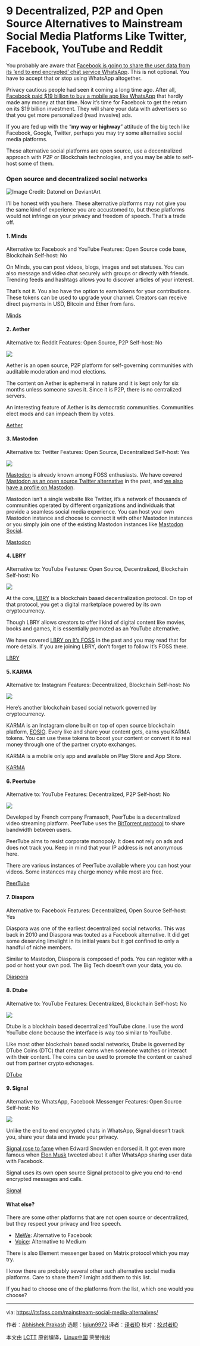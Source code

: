 [#]: collector: (lujun9972)
[#]: translator: ( )
[#]: reviewer: ( )
[#]: publisher: ( )
[#]: url: ( )
[#]: subject: (9 Decentralized, P2P and Open Source Alternatives to Mainstream Social Media Platforms Like Twitter, Facebook, YouTube and Reddit)
[#]: via: (https://itsfoss.com/mainstream-social-media-alternaives/)
[#]: author: (Abhishek Prakash https://itsfoss.com/author/abhishek/)

9 Decentralized, P2P and Open Source Alternatives to Mainstream Social Media Platforms Like Twitter, Facebook, YouTube and Reddit
======

You probably are aware that [Facebook is going to share the user data from its ‘end to end encrypted’ chat service WhatsApp][1]. This is not optional. You have to accept that or stop using WhatsApp altogether.

Privacy cautious people had seen it coming a long time ago. After all, [Facebook paid $19 billion to buy a mobile app like WhatsApp][2] that hardly made any money at that time. Now it’s time for Facebook to get the return on its $19 billion investment. They will share your data with advertisers so that you get more personalized (read invasive) ads.

If you are fed up with the “**my way or highway**” attitude of the big tech like Facebook, Google, Twitter, perhaps you may try some alternative social media platforms.

These alternative social platforms are open source, use a decentralized approach with P2P or Blockchain technologies, and you may be able to self-host some of them.

### Open source and decentralized social networks

![Image Credit: Datonel on DeviantArt][3]

I’ll be honest with you here. These alternative platforms may not give you the same kind of experience you are accustomed to, but these platforms would not infringe on your privacy and freedom of speech. That’s a trade off.

#### 1\. Minds

Alternative to: Facebook and YouTube
Features: Open Source code base, Blockchain
Self-host: No

On Minds, you can post videos, blogs, images and set statuses. You can also message and video chat securely with groups or directly with friends. Trending feeds and hashtags allows you to discover articles of your interest.

That’s not it. You also have the option to earn tokens for your contributions. These tokens can be used to upgrade your channel. Creators can receive direct payments in USD, Bitcoin and Ether from fans.

[Minds][4]

#### 2\. Aether

Alternative to: Reddit
Features: Open Source, P2P
Self-host: No

![][5]

Aether is an open source, P2P platform for self-governing communities with auditable moderation and mod elections.

The content on Aether is ephemeral in nature and it is kept only for six months unless someone saves it. Since it is P2P, there is no centralized servers.

An interesting feature of Aether is its democratic communities. Communities elect mods and can impeach them by votes.

[Aether][6]

#### 3\. Mastodon

Alternative to: Twitter
Features: Open Source, Decentralized
Self-host: Yes

![][7]

[Mastodon][8] is already known among FOSS enthusiasts. We have covered [Mastodon as an open source Twitter alternative][9] in the past, and [we also have a profile on Mastodon][10].

Mastodon isn’t a single website like Twitter, it’s a network of thousands of communities operated by different organizations and individuals that provide a seamless social media experience. You can host your own Mastodon instance and choose to connect it with other Mastodon instances or you simply join one of the existing Mastodon instances like [Mastodon Social][11].

[Mastodon][8]

#### 4\. LBRY

Alternative to: YouTube
Features: Open Source, Decentralized, Blockchain
Self-host: No

![][12]

At the core, [LBRY][13] is a blockchain based decentralization protocol. On top of that protocol, you get a digital marketplace powered by its own cryptocurrency.

Though LBRY allows creators to offer l kind of digital content like movies, books and games, it is essentially promoted as an YouTube alternative.

We have covered [LBRY on It’s FOSS][14] in the past and you may read that for more details. If you are joining LBRY, don’t forget to follow It’s FOSS there.

[LBRY][15]

#### 5\. KARMA

Alternative to: Instagram
Features: Decentralized, Blockchain
Self-host: No

![][16]

Here’s another blockchain based social network governed by cryptocurrency.

KARMA is an Instagram clone built on top of open source blockchain platform, [EOSIO][17]. Every like and share your content gets, earns you KARMA tokens. You can use these tokens to boost your content or convert it to real money through one of the partner crypto exchanges.

KARMA is a mobile only app and available on Play Store and App Store.

[KARMA][18]

#### 6\. Peertube

Alternative to: YouTube
Features: Decentralized, P2P
Self-host: No

![][19]

Developed by French company Framasoft, PeerTube is a decentralized video streaming platform. PeerTube uses the [BitTorrent protocol][20] to share bandwidth between users.

PeerTube aims to resist corporate monopoly. It does not rely on ads and does not track you. Keep in mind that your IP address is not anonymous here.

There are various instances of PeerTube available where you can host your videos. Some instances may charge money while most are free.

[PeerTube][21]

#### 7\. Diaspora

Alternative to: Facebook
Features: Decentralized, Open Source
Self-host: Yes

Diaspora was one of the earliest decentralized social networks. This was back in 2010 and Diaspora was touted as a Facebook alternative. It did get some deserving limelight in its initial years but it got confined to only a handful of niche members.

Similar to Mastodon, Diaspora is composed of pods. You can register with a pod or host your own pod. The Big Tech doesn’t own your data, you do.

[Diaspora][22]

#### 8\. Dtube

Alternative to: YouTube
Features: Decentralized, Blockchain
Self-host: No

![][23]

Dtube is a blockhain based decentralized YouTube clone. I use the word YouTube clone because the interface is way too similar to YouTube.

Like most other blockchain based social networks, Dtube is governed by DTube Coins (DTC) that creator earns when someone watches or interact with their content. The coins can be used to promote the content or cashed out from partner crypto exhcnages.

[DTube][24]

#### 9\. Signal

Alternative to: WhatsApp, Facebook Messenger
Features: Open Source
Self-host: No

![][25]

Unlike the end to end encrypted chats in WhatsApp, Signal doesn’t track you, share your data and invade your privacy.

[Signal rose to fame][26] when Edward Snowden endorsed it. It got even more famous when [Elon Musk][27] tweeted about it after WhatsApp sharing user data with Facebook.

Signal uses its own open source Signal protocol to give you end-to-end encrypted messages and calls.

[Signal][28]

#### What else?

There are some other platforms that are not open source or decentralized, but they respect your privacy and free speech.

  * [MeWe][29]: Alternative to Facebook
  * [Voice][30]: Alternative to Medium



There is also Element messenger based on Matrix protocol which you may try.

I know there are probably several other such alternative social media platforms. Care to share them? I might add them to this list.

If you had to choose one of the platforms from the list, which one would you choose?

--------------------------------------------------------------------------------

via: https://itsfoss.com/mainstream-social-media-alternaives/

作者：[Abhishek Prakash][a]
选题：[lujun9972][b]
译者：[译者ID](https://github.com/译者ID)
校对：[校对者ID](https://github.com/校对者ID)

本文由 [LCTT](https://github.com/LCTT/TranslateProject) 原创编译，[Linux中国](https://linux.cn/) 荣誉推出

[a]: https://itsfoss.com/author/abhishek/
[b]: https://github.com/lujun9972
[1]: https://arstechnica.com/tech-policy/2021/01/whatsapp-users-must-share-their-data-with-facebook-or-stop-using-the-app/
[2]: https://money.cnn.com/2014/02/19/technology/social/facebook-whatsapp/index.html
[3]: https://i1.wp.com/itsfoss.com/wp-content/uploads/2021/01/1984-quote.png?resize=800%2C450&ssl=1
[4]: https://www.minds.com/
[5]: https://i2.wp.com/itsfoss.com/wp-content/uploads/2021/01/aether-reddit-alternative.png?resize=800%2C600&ssl=1
[6]: https://getaether.net
[7]: https://i0.wp.com/itsfoss.com/wp-content/uploads/2021/01/mastodon.png?resize=800%2C623&ssl=1
[8]: https://joinmastodon.org/
[9]: https://itsfoss.com/mastodon-open-source-alternative-twitter/
[10]: https://mastodon.social/@itsfoss
[11]: https://mastodon.social
[12]: https://i0.wp.com/itsfoss.com/wp-content/uploads/2020/04/lbry-interface.jpg?resize=800%2C420&ssl=1
[13]: https://lbry.org
[14]: https://itsfoss.com/lbry/
[15]: https://lbry.tv/$/invite/@itsfoss:0
[16]: https://i1.wp.com/itsfoss.com/wp-content/uploads/2021/01/karma-app.jpg?resize=800%2C431&ssl=1
[17]: https://eos.io
[18]: https://karmaapp.io
[19]: https://i0.wp.com/itsfoss.com/wp-content/uploads/2021/01/peertube-federation-multiplicity.jpg?resize=600%2C341&ssl=1
[20]: https://www.slashroot.in/what-bittorrent-protocol-and-how-does-bittorrent-protocol-work
[21]: https://joinpeertube.org
[22]: https://diasporafoundation.org
[23]: https://i0.wp.com/itsfoss.com/wp-content/uploads/2021/01/dtube.jpg?resize=800%2C516&ssl=1
[24]: https://d.tube
[25]: https://i2.wp.com/itsfoss.com/wp-content/uploads/2019/12/signal-shot.jpg?resize=800%2C565&ssl=1
[26]: https://itsfoss.com/signal-messaging-app/
[27]: https://www.britannica.com/biography/Elon-Musk
[28]: https://www.signal.org
[29]: https://mewe.com
[30]: https://www.voice.com
